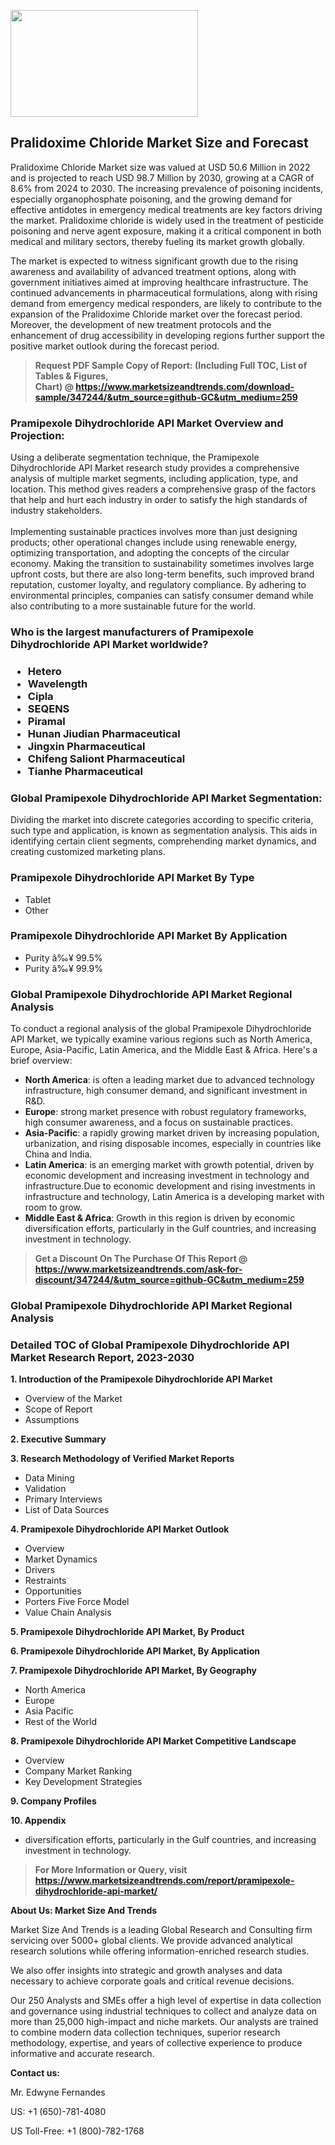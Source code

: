 <p><img class="alignnone size-medium wp-image-20088" src="https://ffe5etoiles.com/wp-content/uploads/2024/12/MST1-300x171.png" alt="" width="300" height="171" /></p><h2>Pralidoxime Chloride Market Size and Forecast</h2><p>Pralidoxime Chloride Market size was valued at USD 50.6 Million in 2022 and is projected to reach USD 98.7 Million by 2030, growing at a CAGR of 8.6% from 2024 to 2030. The increasing prevalence of poisoning incidents, especially organophosphate poisoning, and the growing demand for effective antidotes in emergency medical treatments are key factors driving the market. Pralidoxime chloride is widely used in the treatment of pesticide poisoning and nerve agent exposure, making it a critical component in both medical and military sectors, thereby fueling its market growth globally.</p><p>The market is expected to witness significant growth due to the rising awareness and availability of advanced treatment options, along with government initiatives aimed at improving healthcare infrastructure. The continued advancements in pharmaceutical formulations, along with rising demand from emergency medical responders, are likely to contribute to the expansion of the Pralidoxime Chloride market over the forecast period. Moreover, the development of new treatment protocols and the enhancement of drug accessibility in developing regions further support the positive market outlook during the forecast period.</p></p><blockquote id="" class=""><strong>Request PDF Sample Copy of Report: (Including Full TOC, List of Tables &amp; Figures, Chart)&nbsp;@&nbsp;<strong><a href="https://www.marketsizeandtrends.com/download-sample/347244/&utm_source=github-GC&utm_medium=259" target="_blank">https://www.marketsizeandtrends.com/download-sample/347244/&utm_source=github-GC&utm_medium=259</a></strong></strong></blockquote><h3 id="" class="">Pramipexole Dihydrochloride API Market&nbsp;Overview and Projection:</h3><p id="" class="">Using a deliberate segmentation technique, the Pramipexole Dihydrochloride API Market research study provides a comprehensive analysis of multiple market segments, including application, type, and location. This method gives readers a comprehensive grasp of the factors that help and hurt each industry in order to satisfy the high standards of industry stakeholders. <br /> <br />Implementing sustainable practices involves more than just designing products; other operational changes include using renewable energy, optimizing transportation, and adopting the concepts of the circular economy. Making the transition to sustainability sometimes involves large upfront costs, but there are also long-term benefits, such improved brand reputation, customer loyalty, and regulatory compliance. By adhering to environmental principles, companies can satisfy consumer demand while also contributing to a more sustainable future for the world.</p><h3 id="" class="">Who is the largest manufacturers of&nbsp;Pramipexole Dihydrochloride API Market worldwide?</h3><h3 class=""><p><ul><li>Hetero </li><li> Wavelength </li><li> Cipla </li><li> SEQENS </li><li> Piramal </li><li> Hunan Jiudian Pharmaceutical </li><li> Jingxin Pharmaceutical </li><li> Chifeng Saliont Pharmaceutical </li><li> Tianhe Pharmaceutical</li></ul></p></h3><h3 id="" class="">Global&nbsp;Pramipexole Dihydrochloride API Market Segmentation:</h3><p id="" class="">Dividing the market into discrete categories according to specific criteria, such type and application, is known as segmentation analysis. This aids in identifying certain client segments, comprehending market dynamics, and creating customized marketing plans.</p><h3 id="" class="">Pramipexole Dihydrochloride API Market&nbsp;By Type</h3><p><p><ul><li>Tablet</li><li> Other</p></li></ul></p></p><h3 id="" class="">Pramipexole Dihydrochloride API Market&nbsp;By Application</h3><p class=""><p><ul><li>Purity â‰¥ 99.5%</li><li> Purity â‰¥ 99.9%</li></ul></p></p><h3 id="" class="">Global Pramipexole Dihydrochloride API Market Regional Analysis</h3><p id="" class="">To conduct a regional analysis of the global Pramipexole Dihydrochloride API Market, we typically examine various regions such as North America, Europe, Asia-Pacific, Latin America, and the Middle East &amp; Africa. Here's a brief overview:</p><ul><li><strong>North America</strong>: is often a leading market due to advanced technology infrastructure, high consumer demand, and significant investment in R&amp;D.</li><li><strong>Europe</strong>: strong market presence with robust regulatory frameworks, high consumer awareness, and a focus on sustainable practices.</li><li><strong>Asia-Pacific</strong>: a rapidly growing market driven by increasing population, urbanization, and rising disposable incomes, especially in countries like China and India.</li><li><strong>Latin America</strong>: is an emerging market with growth potential, driven by economic development and increasing investment in technology and infrastructure.Due to economic development and rising investments in infrastructure and technology, Latin America is a developing market with room to grow.</li><li><strong>Middle East &amp; Africa</strong>: Growth in this region is driven by economic diversification efforts, particularly in the Gulf countries, and increasing investment in technology.</li></ul><blockquote id="" class=""><strong>Get a Discount On The Purchase Of This Report @ <strong><a href="https://www.marketsizeandtrends.com/ask-for-discount/347244/&utm_source=github-GC&utm_medium=259" target="_blank">https://www.marketsizeandtrends.com/ask-for-discount/347244/&utm_source=github-GC&utm_medium=259</a></strong></strong></blockquote><h3 id="" class="">Global Pramipexole Dihydrochloride API Market Regional Analysis</h3><h3 id="" class="">Detailed TOC of Global Pramipexole Dihydrochloride API Market Research Report, 2023-2030</h3><p id="" class=""><strong>1. Introduction of the Pramipexole Dihydrochloride API Market</strong></p><ul><li>Overview of the Market</li><li>Scope of Report</li><li>Assumptions</li></ul><p id="" class=""><strong>2. Executive Summary</strong></p><p id="" class=""><strong>3. Research Methodology of Verified Market Reports</strong></p><ul><li>Data Mining</li><li>Validation</li><li>Primary Interviews</li><li>List of Data Sources</li></ul><p id="" class=""><strong>4. Pramipexole Dihydrochloride API Market Outlook</strong></p><ul><li>Overview</li><li>Market Dynamics</li><li>Drivers</li><li>Restraints</li><li>Opportunities</li><li>Porters Five Force Model</li><li>Value Chain Analysis</li></ul><p id="" class=""><strong>5. Pramipexole Dihydrochloride API Market, By Product</strong></p><p id="" class=""><strong>6. Pramipexole Dihydrochloride API Market, By Application</strong></p><p id="" class=""><strong>7. Pramipexole Dihydrochloride API Market, By Geography</strong></p><ul><li>North America</li><li>Europe</li><li>Asia Pacific</li><li>Rest of the World</li></ul><p id="" class=""><strong>8. Pramipexole Dihydrochloride API Market Competitive Landscape</strong></p><ul><li>Overview</li><li>Company Market Ranking</li><li>Key Development Strategies</li></ul><p id="" class=""><strong>9. Company Profiles</strong></p><p id="" class=""><strong>10. Appendix</strong></p><ul><li>diversification efforts, particularly in the Gulf countries, and increasing investment in technology.</li></ul><blockquote id="" class=""><strong>For More Information or Query, visit <strong><strong><a href="https://www.marketsizeandtrends.com/report/pramipexole-dihydrochloride-api-market/" target="_blank">https://www.marketsizeandtrends.com/report/pramipexole-dihydrochloride-api-market/</a></strong></strong></strong></blockquote><p id="" class=""><strong>About Us: Market Size And Trends</strong></p><p id="" class="">Market Size And Trends is a leading Global Research and Consulting firm servicing over 5000+ global clients. We provide advanced analytical research solutions while offering information-enriched research studies.</p><p id="" class="">We also offer insights into strategic and growth analyses and data necessary to achieve corporate goals and critical revenue decisions.</p><p id="" class="">Our 250 Analysts and SMEs offer a high level of expertise in data collection and governance using industrial techniques to collect and analyze data on more than 25,000 high-impact and niche markets. Our analysts are trained to combine modern data collection techniques, superior research methodology, expertise, and years of collective experience to produce informative and accurate research.</p><p id="" class=""><strong>Contact us:</strong></p><p id="" class="">Mr. Edwyne Fernandes</p><p id="" class="">US: +1 (650)-781-4080</p><p id="" class="">US Toll-Free: +1 (800)-782-1768</p>
